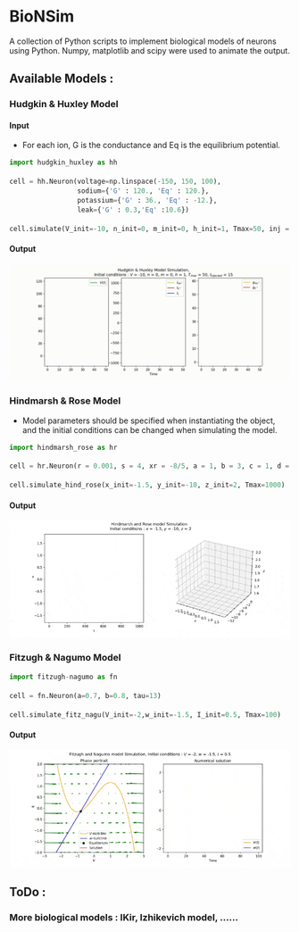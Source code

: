 # BioNSim

A collection of Python scripts to implement biological models of neurons using Python. 
Numpy, matplotlib and scipy were used to animate the output. 

## Available Models : 

### Hudgkin & Huxley Model

#### Input
- For each ion, G is the conductance and Eq is the equilibrium potential.
```python
import hudgkin_huxley as hh

cell = hh.Neuron(voltage=np.linspace(-150, 150, 100), 
                 sodium={'G' : 120., 'Eq' : 120.}, 
                 potassium={'G' : 36., 'Eq' : -12.},
                 leak={'G' : 0.3,'Eq' :10.6})

cell.simulate(V_init=-10, n_init=0, m_init=0, h_init=1, Tmax=50, inj = 15)
``` 
#### Output
![HH simulation](Demo/HHsimulation.gif)

### Hindmarsh & Rose Model
- Model parameters should be specified when instantiating the object, and the initial conditions can be changed when simulating the model.
```python
import hindmarsh_rose as hr

cell = hr.Neuron(r = 0.001, s = 4, xr = -8/5, a = 1, b = 3, c = 1, d = 5, I = 2)

cell.simulate_hind_rose(x_init=-1.5, y_init=-10, z_init=2, Tmax=1000)
``` 
#### Output
![HR simulation](Demo/HRsimulation.gif)


### Fitzugh & Nagumo Model
```python
import fitzugh-nagumo as fn

cell = fn.Neuron(a=0.7, b=0.8, tau=13)
  
cell.simulate_fitz_nagu(V_init=-2,w_init=-1.5, I_init=0.5, Tmax=100)
```
#### Output

![FN simulation](Demo/FNsimulation.gif)


## ToDo :

### More biological models : IKir, Izhikevich model, ......

